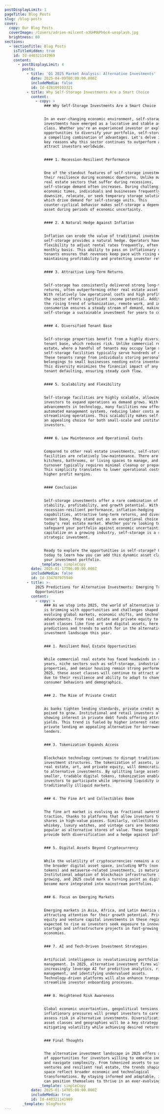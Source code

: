 ```yaml
---
postDisplayLimit: 1
pageTitle: Blog Posts
slug: /blog-posts
cover:
  copy: Our Blog Posts
  coverImage: /Covers/adrien-milcent-n3bHMAPh6c4-unsplash.jpg
  brightness: 69
sections:
  - sectionTitle: Blog Posts
    isTitleHidden: true
    id: Id-440321141969
    content:
      - postDisplayLimit: 4
        posts:
          - title: 'Q1 2025 Market Analysis: Alternative Investments'
            date: 2025-04-09T00:00:00.000Z
            includeMedia: false
            id: Id-428109103321
          - title: Why Self-Storage Investments Are a Smart Choice
            content:
              - copy: >
                  ### Why Self-Storage Investments Are a Smart Choice


                  In an ever-changing economic environment, self-storage
                  investments have emerged as a lucrative and stable asset
                  class. Whether you're an experienced investor or exploring
                  opportunities to diversify your portfolio, self-storage offers
                  a compelling combination of advantages. Let's delve into the
                  key reasons why this sector continues to outperform and
                  attract investors worldwide.


                  #### 1. Recession-Resilient Performance


                  One of the standout features of self-storage investments is
                  their resilience during economic downturns. Unlike many other
                  real estate sectors that suffer during recessions,
                  self-storage demand often increases. During challenging
                  economic times, individuals and businesses frequently
                  downsize, relocate, or seek temporary storage solutions—all of
                  which drive demand for self-storage units. This
                  counter-cyclical behavior makes self-storage a dependable
                  asset during periods of economic uncertainty.


                  #### 2. A Natural Hedge Against Inflation


                  Inflation can erode the value of traditional investments, but
                  self-storage provides a natural hedge. Operators have the
                  flexibility to adjust rental rates frequently, often on a
                  monthly basis. This ability to pass on inflationary costs to
                  tenants ensures that revenues keep pace with rising expenses,
                  maintaining profitability and protecting investor returns.


                  #### 3. Attractive Long-Term Returns


                  Self-storage has consistently delivered strong long-term
                  returns, often outperforming other real estate asset classes.
                  With relatively low operational costs and high profit margins,
                  the sector offers significant income potential. Additionally,
                  the rising trend of urbanization, remote work, and increased
                  consumerism ensures a steady stream of demand, making
                  self-storage a sustainable investment for years to come.


                  #### 4. Diversified Tenant Base


                  Self-storage properties benefit from a highly diversified
                  tenant base, which reduces risk. Unlike commercial real
                  estate, where a handful of tenants may occupy large spaces,
                  self-storage facilities typically serve hundreds of customers.
                  These tenants range from individuals storing personal
                  belongings to small businesses needing extra inventory space.
                  This diversity minimizes the financial impact of any single
                  tenant defaulting, ensuring steady cash flow.


                  #### 5. Scalability and Flexibility


                  Self-storage facilities are highly scalable, allowing
                  investors to expand operations as demand grows. With
                  advancements in technology, many facilities now offer
                  automated management systems, reducing labor costs and
                  streamlining operations. This scalability makes self-storage
                  an appealing choice for both small-scale and institutional
                  investors.


                  #### 6. Low Maintenance and Operational Costs


                  Compared to other real estate investments, self-storage
                  facilities are relatively low-maintenance. There are no
                  kitchens, bathrooms, or living spaces to manage, and tenant
                  turnover typically requires minimal cleanup or preparation.
                  This simplicity translates to lower operational costs and
                  higher profit margins.


                  #### Conclusion


                  Self-storage investments offer a rare combination of
                  stability, profitability, and growth potential. With their
                  recession-resilient performance, inflation-hedging
                  capabilities, attractive long-term returns, and diversified
                  tenant base, they stand out as an exceptional choice in
                  today's real estate market. Whether you're looking to
                  safeguard your portfolio against economic uncertainties or
                  capitalize on a growing industry, self-storage is a smart and
                  strategic investment.


                  Ready to explore the opportunities in self-storage? Contact us
                  today to learn how you can add this dynamic asset class to
                  your investment portfolio.
                _template: simpleCopy
            date: 2025-01-17T06:00:00.000Z
            includeMedia: false
            id: Id-334707975940
          - title: >-
              2025 Predictions for Alternative Investments: Emerging Trends and
              Opportunities
            content:
              - copy: >
                  ### As we step into 2025, the world of alternative investments
                  is brimming with opportunities and challenges shaped by
                  evolving global markets, economic shifts, and technological
                  advancements. From real estate and private equity to niche
                  asset classes like fine art and digital assets, here are key
                  predictions and trends to watch for in the alternative
                  investment landscape this year.


                  ### 1. Resilient Real Estate Opportunities


                  While commercial real estate has faced headwinds in recent
                  years, niche sectors such as self-storage, industrial
                  properties, and senior housing remain strong performers. In
                  2025, these asset classes will continue to attract attention
                  due to their resilience and ability to adapt to changing
                  consumer behaviors and demographics.


                  ### 2. The Rise of Private Credit


                  As banks tighten lending standards, private credit markets are
                  poised to grow. Institutional and retail investors alike are
                  showing interest in private debt funds offering attractive
                  yields. This trend is fueled by higher interest rates, making
                  private lending an appealing alternative for borrowers and
                  lenders.


                  ### 3. Tokenization Expands Access


                  Blockchain technology continues to disrupt traditional
                  investment structures. The tokenization of assets, including
                  real estate, art, and private equity, will democratize access
                  to alternative investments. By splitting large assets into
                  smaller, tradable digital tokens, tokenization enables more
                  investors to participate while improving liquidity in
                  traditionally illiquid markets.


                  ### 4. The Fine Art and Collectibles Boom


                  The fine art market is evolving as fractional ownership gains
                  traction, thanks to platforms that allow investors to buy
                  shares in high-value pieces. Similarly, collectibles like rare
                  whiskey, luxury watches, and vintage cars are becoming more
                  popular as alternative stores of value. These tangible assets
                  provide both diversification and a hedge against inflation.


                  ### 5. Digital Assets Beyond Cryptocurrency


                  While the volatility of cryptocurrencies remains a concern,
                  the broader digital asset space, including NFTs (non-fungible
                  tokens) and metaverse-related investments, is maturing.
                  Institutional adoption of blockchain infrastructure is
                  growing, and 2025 could mark a turning point as digital assets
                  become more integrated into mainstream portfolios.


                  ### 6. Focus on Emerging Markets


                  Emerging markets in Asia, Africa, and Latin America are
                  attracting attention for their growth potential. Private
                  equity and venture capital investments in these regions are
                  expected to rise as investors seek exposure to innovative
                  startups and infrastructure projects in fast-growing
                  economies.


                  ### 7. AI and Tech-Driven Investment Strategies


                  Artificial intelligence is revolutionizing portfolio
                  management. In 2025, alternative investment firms will
                  increasingly leverage AI for predictive analytics, risk
                  management, and identifying undervalued assets.
                  Technology-driven platforms will also enhance transparency and
                  streamline investor onboarding processes.


                  ### 8. Heightened Risk Awareness


                  Global economic uncertainties, geopolitical tensions, and
                  inflationary pressures will prompt investors to carefully
                  assess risk in alternative investments. Diversification across
                  asset classes and geographies will be a key strategy for
                  mitigating volatility while achieving desired returns.


                  ### Final Thoughts


                  The alternative investment landscape in 2025 offers a wealth
                  of opportunities for investors willing to embrace innovation
                  and navigate complexity. From tokenized assets to sustainable
                  ventures and resilient real estate, the trends shaping this
                  space reflect broader economic and technological
                  transformations. By staying informed and adaptable, investors
                  can position themselves to thrive in an ever-evolving market.
                _template: simpleCopy
            date: 2025-01-14T05:00:00.000Z
            includeMedia: true
            id: Id-440321141969
        _template: blogPosts
---
```


